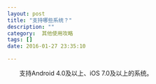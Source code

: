 ```yaml
---
layout: post
title: "支持哪些系统？"
description: ""
category:  其他使用攻略
tags: []
date: 2016-01-27 23:35:10

---
```

&#160; &#160; &#160; &#160;支持Android 4.0及以上、iOS 7.0及以上的系统。
